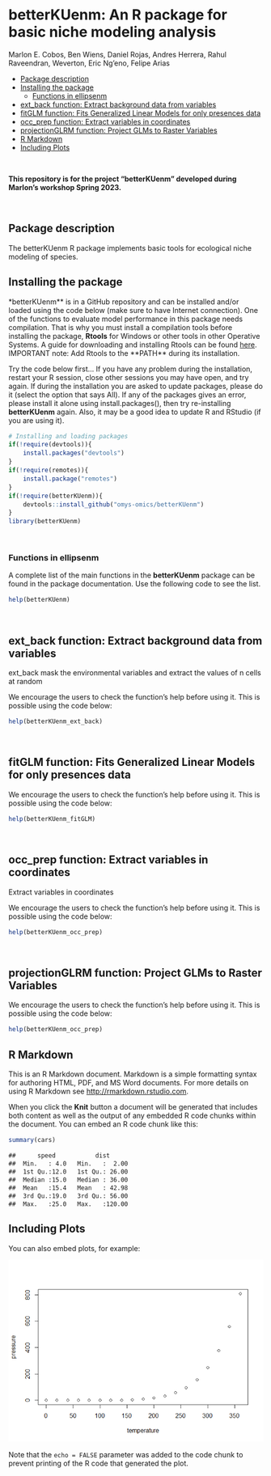 betterKUenm: An R package for basic niche modeling analysis
================
Marlon E. Cobos, Ben Wiens, Daniel Rojas, Andres Herrera, Rahul
Raveendran, Weverton, Eric Ng’eno, Felipe Arias

- <a href="#package-description" id="toc-package-description">Package
  description</a>
- <a href="#installing-the-package"
  id="toc-installing-the-package">Installing the package</a>
  - <a href="#functions-in-ellipsenm"
    id="toc-functions-in-ellipsenm">Functions in ellipsenm</a>
- <a href="#ext_back-function-extract-background-data-from-variables"
  id="toc-ext_back-function-extract-background-data-from-variables">ext_back
  function: Extract background data from variables</a>
- <a
  href="#fitglm-function-fits-generalized-linear-models-for-only-presences-data"
  id="toc-fitglm-function-fits-generalized-linear-models-for-only-presences-data">fitGLM
  function: Fits Generalized Linear Models for only presences data</a>
- <a href="#occ_prep-function-extract-variables-in-coordinates"
  id="toc-occ_prep-function-extract-variables-in-coordinates">occ_prep
  function: Extract variables in coordinates</a>
- <a href="#projectionglrm-function-project-glms-to-raster-variables"
  id="toc-projectionglrm-function-project-glms-to-raster-variables">projectionGLRM
  function: Project GLMs to Raster Variables</a>
- <a href="#r-markdown" id="toc-r-markdown">R Markdown</a>
- <a href="#including-plots" id="toc-including-plots">Including Plots</a>

<br>

**This repository is for the project “betterKUenm” developed during
Marlon’s workshop Spring 2023.**

<br>

## Package description

The betterKUenm R package implements basic tools for ecological niche
modeling of species.

## Installing the package

\*betterKUenm** is in a GitHub repository and can be installed and/or
loaded using the code below (make sure to have Internet connection). One
of the functions to evaluate model performance in this package needs
compilation. That is why you must install a compilation tools before
installing the package, **Rtools** for Windows or other tools in other
Operative Systems. A guide for downloading and installing Rtools can be
found
<a href="http://jtleek.com/modules/01_DataScientistToolbox/02_10_rtools/#1" target="_blank">here</a>.
IMPORTANT note: Add Rtools to the **PATH\*\* during its installation.

Try the code below first… If you have any problem during the
installation, restart your R session, close other sessions you may have
open, and try again. If during the installation you are asked to update
packages, please do it (select the option that says All). If any of the
packages gives an error, please install it alone using
install.packages(), then try re-installing **betterKUenm** again. Also,
it may be a good idea to update R and RStudio (if you are using it).

``` r
# Installing and loading packages
if(!require(devtools)){
    install.packages("devtools")
}
if(!require(remotes)){
    install.package("remotes")  
}
if(!require(betterKUenm)){
    devtools::install_github("omys-omics/betterKUenm")
}
library(betterKUenm)
```

<br>

### Functions in ellipsenm

A complete list of the main functions in the **betterKUenm** package can
be found in the package documentation. Use the following code to see the
list.

``` r
help(betterKUenm)
```

<br>

## ext_back function: Extract background data from variables

ext_back mask the environmental variables and extract the values of n
cells at random

We encourage the users to check the function’s help before using it.
This is possible using the code below:

``` r
help(betterKUenm_ext_back)
```

<br>

## fitGLM function: Fits Generalized Linear Models for only presences data

We encourage the users to check the function’s help before using it.
This is possible using the code below:

``` r
help(betterKUenm_fitGLM)
```

<br>

## occ_prep function: Extract variables in coordinates

Extract variables in coordinates

We encourage the users to check the function’s help before using it.
This is possible using the code below:

``` r
help(betterKUenm_occ_prep)
```

<br>

## projectionGLRM function: Project GLMs to Raster Variables

We encourage the users to check the function’s help before using it.
This is possible using the code below:

``` r
help(betterKUenm_occ_prep)
```

## R Markdown

This is an R Markdown document. Markdown is a simple formatting syntax
for authoring HTML, PDF, and MS Word documents. For more details on
using R Markdown see <http://rmarkdown.rstudio.com>.

When you click the **Knit** button a document will be generated that
includes both content as well as the output of any embedded R code
chunks within the document. You can embed an R code chunk like this:

``` r
summary(cars)
```

    ##      speed           dist       
    ##  Min.   : 4.0   Min.   :  2.00  
    ##  1st Qu.:12.0   1st Qu.: 26.00  
    ##  Median :15.0   Median : 36.00  
    ##  Mean   :15.4   Mean   : 42.98  
    ##  3rd Qu.:19.0   3rd Qu.: 56.00  
    ##  Max.   :25.0   Max.   :120.00

## Including Plots

You can also embed plots, for example:

![](README_files/figure-gfm/pressure-1.png)<!-- -->

Note that the `echo = FALSE` parameter was added to the code chunk to
prevent printing of the R code that generated the plot.
